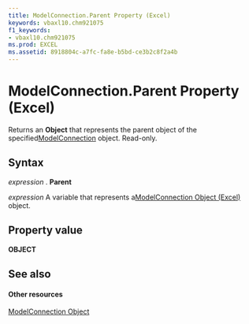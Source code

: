 ```yaml
---
title: ModelConnection.Parent Property (Excel)
keywords: vbaxl10.chm921075
f1_keywords:
- vbaxl10.chm921075
ms.prod: EXCEL
ms.assetid: 8918804c-a7fc-fa8e-b5bd-ce3b2c8f2a4b
---
```



# ModelConnection.Parent Property (Excel)

Returns an  **Object** that represents the parent object of the specified[ModelConnection](modelconnection-object-excel.md) object. Read-only.


## Syntax

 _expression_ . **Parent**

 _expression_ A variable that represents a[ModelConnection Object (Excel)](modelconnection-object-excel.md) object.


## Property value

 **OBJECT**


## See also


#### Other resources



[ModelConnection Object](modelconnection-object-excel.md)

